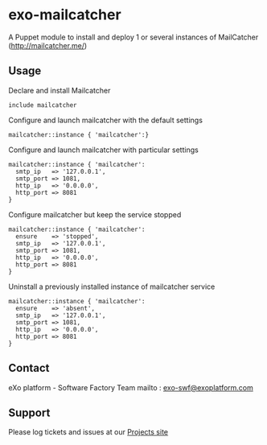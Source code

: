# exo-mailcatcher

A Puppet module to install and deploy 1 or several instances of MailCatcher (http://mailcatcher.me/)

## Usage

Declare and install Mailcatcher

~~~
include mailcatcher
~~~

Configure and launch mailcatcher with the default settings

~~~
mailcatcher::instance { 'mailcatcher':}
~~~

Configure and launch mailcatcher with particular settings

~~~
mailcatcher::instance { 'mailcatcher':
  smtp_ip   => '127.0.0.1',
  smtp_port => 1081,
  http_ip   => '0.0.0.0',
  http_port => 8081
}
~~~

Configure mailcatcher but keep the service stopped

~~~
mailcatcher::instance { 'mailcatcher':
  ensure    => 'stopped',
  smtp_ip   => '127.0.0.1',
  smtp_port => 1081,
  http_ip   => '0.0.0.0',
  http_port => 8081
}
~~~

Uninstall a previously installed instance of mailcatcher service

~~~
mailcatcher::instance { 'mailcatcher':
  ensure    => 'absent',
  smtp_ip   => '127.0.0.1',
  smtp_port => 1081,
  http_ip   => '0.0.0.0',
  http_port => 8081
}
~~~

## Contact

eXo platform - Software Factory Team
mailto : <exo-swf@exoplatform.com>

## Support

Please log tickets and issues at our [Projects site](https://github.com/exo-puppet/exo-mailcatcher)

